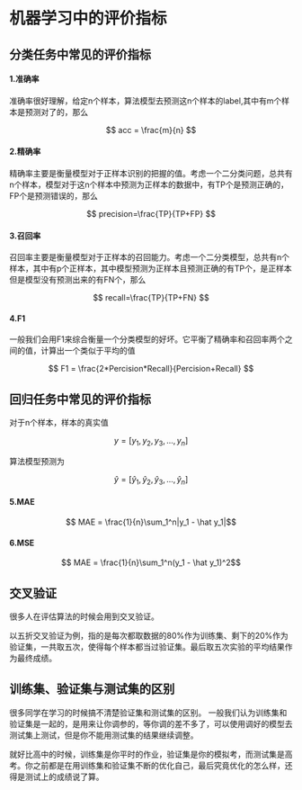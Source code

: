 # 机器学习中的评价指标

## 分类任务中常见的评价指标

#### 1.准确率

准确率很好理解，给定n个样本，算法模型去预测这n个样本的label,其中有m个样本是预测对了的，那么

$$ acc = \frac{m}{n} $$ 

    
#### 2.精确率

精确率主要是衡量模型对于正样本识别的把握的值。考虑一个二分类问题，总共有n个样本，模型对于这n个样本中预测为正样本的数据中，有TP个是预测正确的，FP个是预测错误的，那么

$$ precision=\frac{TP}{TP+FP} $$

#### 3.召回率

召回率主要是衡量模型对于正样本的召回能力。考虑一个二分类模型，总共有n个样本，其中有p个正样本，其中模型预测为正样本且预测正确的有TP个，是正样本但是模型没有预测出来的有FN个，那么

$$ recall=\frac{TP}{TP+FN} $$

#### 4.F1

一般我们会用F1来综合衡量一个分类模型的好坏。它平衡了精确率和召回率两个之间的值，计算出一个类似于平均的值

$$ F1 = \frac{2*Percision*Recall}{Percision+Recall} $$

## 回归任务中常见的评价指标



对于n个样本，样本的真实值

$$ y=[y_1,y_2,y_3,...,y_n]$$ 

算法模型预测为


$$\hat y = [\hat y_1, \hat y_2, \hat y_3, ..., \hat y_n] $$

#### 5.MAE

$$ MAE = \frac{1}{n}\sum_1^n|y_1 - \hat y_1|$$
    

#### 6.MSE
    
$$ MAE = \frac{1}{n}\sum_1^n(y_1 - \hat y_1)^2$$


## 交叉验证

很多人在评估算法的时候会用到交叉验证。

以五折交叉验证为例，指的是每次都取数据的80%作为训练集、剩下的20%作为验证集，一共取五次，使得每个样本都当过验证集。最后取五次实验的平均结果作为最终成绩。


## 训练集、验证集与测试集的区别

很多同学在学习的时候搞不清楚验证集和测试集的区别。
一般我们认为训练集和验证集是一起的，是用来让你调参的，等你调的差不多了，可以使用调好的模型去测试集上测试，但是你不能用测试集的结果继续调整。

就好比高中的时候，训练集是你平时的作业，验证集是你的模拟考，而测试集是高考。你之前都是在用训练集和验证集不断的优化自己，最后究竟优化的怎么样，还得是测试上的成绩说了算。